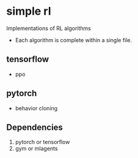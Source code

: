 # simple rl

Implementations of RL algorithms

* Each algorithm is complete within a single file.

## tensorflow

- ppo

## pytorch

- behavior cloning



## Dependencies
1. pytorch or tensorflow
2. gym or mlagents